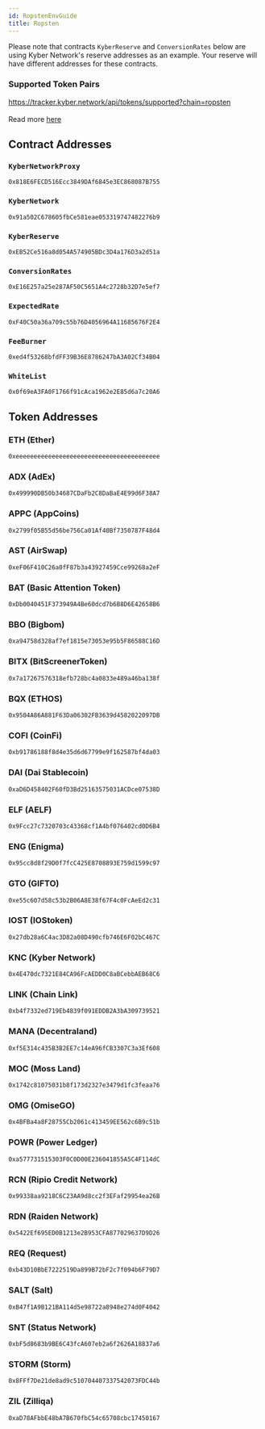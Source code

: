 ```yaml
---
id: RopstenEnvGuide
title: Ropsten
---
```


Please note that contracts `KyberReserve` and `ConversionRates` below are using Kyber Network's reserve addresses as an example. Your reserve will have different addresses for these contracts.

### Supported Token Pairs
https://tracker.kyber.network/api/tokens/supported?chain=ropsten <br><br>
Read more [here](guide-trackerapi.md#obtaining-all-supported-tokens)

## Contract Addresses
### `KyberNetworkProxy`
`0x818E6FECD516Ecc3849DAf6845e3EC868087B755`

### `KyberNetwork`
`0x91a502C678605fbCe581eae053319747482276b9`

### `KyberReserve`
`0xEB52Ce516a8d054A574905BDc3D4a176D3a2d51a`

### `ConversionRates`
`0xE16E257a25e287AF50C5651A4c2728b32D7e5ef7`

### `ExpectedRate`
`0xF40C50a36a709c55b76D4056964A11685676F2E4`

### `FeeBurner`
`0xed4f53268bfdFF39B36E8786247bA3A02Cf34B04`

### `WhiteList`
`0x0f69eA3FA0F1766f91cAca1962e2E85d6a7c20A6`

## Token Addresses
### ETH (Ether)
`0xeeeeeeeeeeeeeeeeeeeeeeeeeeeeeeeeeeeeeeee`

### ADX (AdEx)
`0x499990DB50b34687CDaFb2C8DaBaE4E99d6F38A7`

### APPC (AppCoins)
`0x2799f05B55d56be756Ca01Af40Bf7350787F48d4`

### AST (AirSwap)
`0xeF06F410C26a0fF87b3a43927459Cce99268a2eF`

### BAT (Basic Attention Token)
`0xDb0040451F373949A4Be60dcd7b6B8D6E42658B6`

### BBO (Bigbom)
`0xa94758d328af7ef1815e73053e95b5F86588C16D`

### BITX (BitScreenerToken)
`0x7a17267576318efb728bc4a0833e489a46ba138f`

### BQX (ETHOS)
`0x9504A86A881F63Da06302FB3639d4582022097DB`

### COFI (CoinFi)
`0xb91786188f8d4e35d6d67799e9f162587bf4da03`

### DAI (Dai Stablecoin)
`0xaD6D458402F60fD3Bd25163575031ACDce07538D`

### ELF (AELF)
`0x9Fcc27c7320703c43368cf1A4bf076402cd0D6B4`

### ENG (Enigma)
`0x95cc8d8f29D0f7fcC425E8708893E759d1599c97`

### GTO (GIFTO)
`0xe55c607d58c53b2B06A8E38f67F4c0FcAeEd2c31`

### IOST (IOStoken)
`0x27db28a6C4ac3D82a08D490cfb746E6F02bC467C`

### KNC (Kyber Network)
`0x4E470dc7321E84CA96FcAEDD0C8aBCebbAEB68C6`

### LINK (Chain Link)
`0xb4f7332ed719Eb4839f091EDDB2A3bA309739521`

### MANA (Decentraland)
`0xf5E314c435B3B2EE7c14eA96fCB3307C3a3Ef608`

### MOC (Moss Land)
`0x1742c81075031b8f173d2327e3479d1fc3feaa76`

### OMG (OmiseGO)
`0x4BFBa4a8F28755Cb2061c413459EE562c6B9c51b`

### POWR (Power Ledger)
`0xa577731515303F0C0D00E236041855A5C4F114dC`

### RCN (Ripio Credit Network)
`0x99338aa9218C6C23AA9d8cc2f3EFaf29954ea26B`

### RDN (Raiden Network)
`0x5422Ef695ED0B1213e2B953CFA877029637D9D26`

### REQ (Request)
`0xb43D10BbE7222519Da899B72bF2c7f094b6F79D7`

### SALT (Salt)
`0xB47f1A9B121BA114d5e98722a8948e274d0F4042`

### SNT (Status Network)
`0xbF5d8683b9BE6C43fcA607eb2a6f2626A18837a6`

### STORM (Storm)
`0x8FFf7De21de8ad9c510704407337542073FDC44b`

### ZIL (Zilliqa)
`0xaD78AFbbE48bA7B670fbC54c65708cbc17450167`